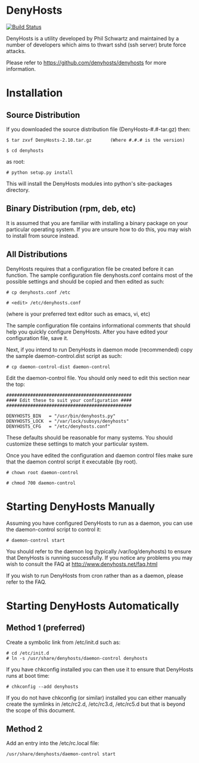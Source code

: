 DenyHosts
=========

[![Build Status](https://travis-ci.org/denyhosts/denyhosts.svg)](https://travis-ci.org/denyhosts/denyhosts)

DenyHosts is a utility developed by Phil Schwartz and maintained by a
number of developers which aims to thwart sshd (ssh server) brute force attacks.

Please refer to https://github.com/denyhosts/denyhosts for more information.

Installation
============

Source Distribution
-------------------

If you downloaded the source distribution file (DenyHosts-#.#-tar.gz)
then:

    $ tar zxvf DenyHosts-2.10.tar.gz       (Where #.#.# is the version)

    $ cd denyhosts

as root:

    # python setup.py install

This will install the DenyHosts modules into python's site-packages
directory.

Binary Distribution (rpm, deb, etc)
-----------------------------------

It is assumed that you are familiar with installing a binary package
on your particular operating system. If you are unsure how to do
this, you may wish to install from source instead.


All Distributions
-----------------

DenyHosts requires that a configuration file be created before
it can function.  The sample configuration file denyhosts.conf
contains most of the possible settings and should be copied and
then edited as such:

    # cp denyhosts.conf /etc

    # <edit> /etc/denyhosts.conf

(where <edit> is your preferred text editor such as emacs, vi, etc)

The sample configuration file contains informational comments that
should help you quickly configure DenyHosts.  After you have
edited your configuration file, save it.

Next, if you intend to run DenyHosts in daemon mode (recommended)
copy the sample daemon-control.dist script as such:

    # cp daemon-control-dist daemon-control

Edit the daemon-control file.  You should only need to edit this section
near the top:

    ###############################################
    #### Edit these to suit your configuration ####
    ###############################################

    DENYHOSTS_BIN   = "/usr/bin/denyhosts.py"
    DENYHOSTS_LOCK  = "/var/lock/subsys/denyhosts"
    DENYHOSTS_CFG   = "/etc/denyhosts.conf"


These defaults should be reasonable for many systems.  You
should customize these settings to match your particular
system.

Once you have edited the configuration and daemon control files
make sure that the daemon control script it executable (by root).

    # chown root daemon-control

    # chmod 700 daemon-control


Starting DenyHosts Manually
===========================

Assuming you have configured DenyHosts to run as a daemon, you
can use the daemon-control script to control it:

    # daemon-control start

You should refer to the daemon log (typically /var/log/denyhosts)
to ensure that DenyHosts is running successfully.  If you
notice any problems you may wish to consult the FAQ at
http://www.denyhosts.net/faq.html

If you wish to run DenyHosts from cron rather than as a
daemon, please refer to the FAQ.


Starting DenyHosts Automatically
================================

Method 1 (preferred)
--------------------

Create a symbolic link from /etc/init.d such as:

    # cd /etc/init.d
    # ln -s /usr/share/denyhosts/daemon-control denyhosts

If you have chkconfig installed you can then use it to
ensure that DenyHosts runs at boot time:

    # chkconfig --add denyhosts

If you do not have chkconfig (or similar) installed you can either manually
create the symlinks in /etc/rc2.d, /etc/rc3.d, /etc/rc5.d but that is beyond
the scope of this document.

Method 2
--------

Add an entry into the /etc/rc.local file:

    /usr/share/denyhosts/daemon-control start

